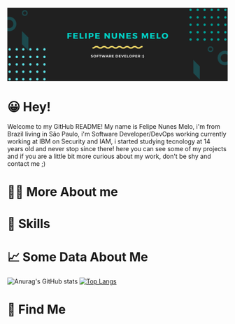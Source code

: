[![Header](https://github.com/felipemelonunes09/felipemelonunes09/blob/main/assets/presentation-header.png "Header")](https://github.com/felipemelonunes09/felipemelonunes09/blob/main/assets/img-header.jpg)

# 😀 Hey!
Welcome to my GitHub README! My name is Felipe Nunes Melo, i'm from Brazil living in São Paulo, i'm Software Developer/DevOps working currently working at IBM on Security and IAM, i started studying tecnology at 14 years old and never stop since there! here you can see some of my projects and if you are a little bit more curious about my work, don't be shy and contact me ;)

# 💁‍♂️ More About me

# 🔧 Skills

# 📈 Some Data About Me
![Anurag's GitHub stats](https://github-readme-stats.vercel.app/api?username=felipemelonunes09&show_icons=true&theme=radical)
[![Top Langs](https://github-readme-stats.vercel.app/api/top-langs/?username=felipemelonunes09)](https://github.com/anuraghazra/github-readme-stats)


# 🔎 Find Me


 

<!--
**felipemelonunes09/felipemelonunes09** is a ✨ _special_ ✨ repository because its `README.md` (this file) appears on your GitHub profile.

Here are some ideas to get you started:

- 🔭 I’m currently working on ...
- 🌱 I’m currently learning ...
- 👯 I’m looking to collaborate on ...
- 🤔 I’m looking for help with ...
- 💬 Ask me about ...
- 📫 How to reach me: ...
- 😄 Pronouns: ...
- ⚡ Fun fact: ...
-->
